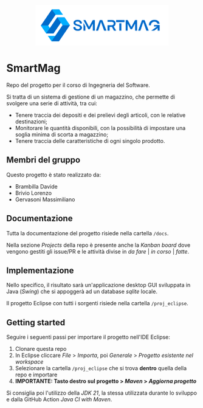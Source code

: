 <center>
  <img width="350" alt="Logo" src="./proj_eclipse/img/smartmag.png">
</center>

# SmartMag

Repo del progetto per il corso di Ingegneria del Software.

Si tratta di un sistema di gestione di un magazzino, che permette di svolgere una serie di attività, tra cui:
- Tenere traccia dei depositi e dei prelievi degli articoli, con le relative destinazioni;
- Monitorare le quantità disponibili, con la possibilità di impostare una soglia minima di scorta a magazzino;
- Tenere traccia delle caratteristiche di ogni singolo prodotto.

## Membri del gruppo

Questo progetto è stato realizzato da:
- Brambilla Davide
- Brivio Lorenzo
- Gervasoni Massimiliano

## Documentazione

Tutta la documentazione del progetto risiede nella cartella `/docs`.

Nella sezione *Projects* della repo è presente anche la *Kanban board* dove vengono gestiti gli issue/PR e le attività divise in *da fare* | *in corso* | *fatte*.

## Implementazione

Nello specifico, il risultato sarà un'applicazione desktop GUI sviluppata in Java (*Swing*) che si appoggerà ad un database *sqlite* locale.

Il progetto Eclipse con tutti i sorgenti risiede nella cartella `/proj_eclipse`.

## Getting started

Seguire i seguenti passi per importare il progetto nell'IDE Eclipse:

1. Clonare questa repo
2. In Eclipse cliccare *File* > *Importa*, poi *Generale* > *Progetto esistente nel workspace*
3. Selezionare la cartella `/proj_eclipse` che si trova **dentro** quella della repo e importare
4. **IMPORTANTE: Tasto destro sul progetto > *Maven* > *Aggiorna progetto***

Si consiglia poi l'utilizzo della *JDK 21*, la stessa utilizzata durante lo sviluppo e dalla GitHub Action *Java CI with Maven*.
